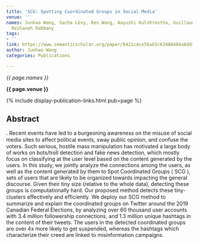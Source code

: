 ```yaml
---
title: 'SCG: Spotting Coordinated Groups in Social Media'
venue: ''
names: Junhao Wang, Sacha Lévy, Ren Wang, Aayushi Kulshrestha, Guillaume Rabusseau,
  Reihaneh Rabbany
tags:
- ''
link: https://www.semanticscholar.org/paper/0421c4ce56a65c63480484a6dd3283b258cd8110
author: Junhao Wang
categories: Publications

---
```


*{{ page.names }}*

**{{ page.venue }}**

{% include display-publication-links.html pub=page %}

## Abstract

. Recent events have led to a burgeoning awareness on the misuse of social media sites to aﬀect political events, sway public opinion, and confuse the voters. Such serious, hostile mass manipulation has motivated a large body of works on bots/troll detection and fake news detection, which mostly focus on classifying at the user level based on the content generated by the users. In this study, we jointly analyze the connections among the users, as well as the content generated by them to Spot Coordinated Groups ( SCG ), sets of users that are likely to be organized towards impacting the general discourse. Given their tiny size (relative to the whole data), detecting these groups is computationally hard. Our proposed method detects these tiny-clusters eﬀectively and eﬃciently. We deploy our SCG method to summarize and explain the coordinated groups on Twitter around the 2019 Canadian Federal Elections, by analyzing over 60 thousand user accounts with 3.4 million followership connections, and 1.3 million unique hashtags in the content of their tweets. The users in the detected coordinated groups are over 4x more likely to get suspended, whereas the hashtags which characterize their creed are linked to misinformation campaigns.